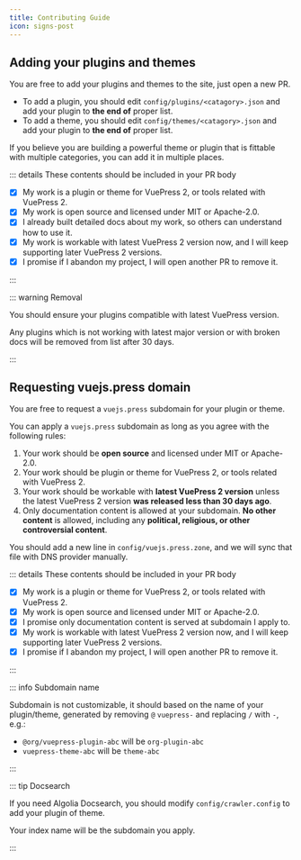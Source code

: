 ```yaml
---
title: Contributing Guide
icon: signs-post
---
```


## Adding your plugins and themes

You are free to add your plugins and themes to the site, just open a new PR.

- To add a plugin, you should edit `config/plugins/<catagory>.json` and add your plugin to **the end of** proper list.
- To add a theme, you should edit `config/themes/<catagory>.json` and add your plugin to **the end of** proper list.

If you believe you are building a powerful theme or plugin that is fittable with multiple categories, you can add it in multiple places.

::: details These contents should be included in your PR body

- [x] My work is a plugin or theme for VuePress 2, or tools related with VuePress 2.
- [x] My work is open source and licensed under MIT or Apache-2.0.
- [x] I already built detailed docs about my work, so others can understand how to use it.
- [x] My work is workable with latest VuePress 2 version now, and I will keep supporting later VuePress 2 versions.
- [x] I promise if I abandon my project, I will open another PR to remove it.

:::

::: warning Removal

You should ensure your plugins compatible with latest VuePress version.

Any plugins which is not working with latest major version or with broken docs will be removed from list after 30 days.

:::

## Requesting vuejs.press domain

You are free to request a `vuejs.press` subdomain for your plugin or theme.

You can apply a `vuejs.press` subdomain as long as you agree with the following rules:

1. Your work should be **open source** and licensed under MIT or Apache-2.0.
1. Your work should be plugin or theme for VuePress 2, or tools related with VuePress 2.
1. Your work should be workable with **latest VuePress 2 version** unless the latest VuePress 2 version **was released less than 30 days ago**.
1. Only documentation content is allowed at your subdomain. **No other content** is allowed, including any **political, religious, or other controversial content**.

You should add a new line in `config/vuejs.press.zone`, and we will sync that file with DNS provider manually.

::: details These contents should be included in your PR body

- [x] My work is a plugin or theme for VuePress 2, or tools related with VuePress 2.
- [x] My work is open source and licensed under MIT or Apache-2.0.
- [x] I promise only documentation content is served at subdomain I apply to.
- [x] My work is workable with latest VuePress 2 version now, and I will keep supporting later VuePress 2 versions.
- [x] I promise if I abandon my project, I will open another PR to remove it.

:::

::: info Subdomain name

Subdomain is not customizable, it should based on the name of your plugin/theme, generated by removing `@` `vuepress-` and replacing `/` with `-`, e.g.:

- `@org/vuepress-plugin-abc` will be `org-plugin-abc`
- `vuepress-theme-abc` will be `theme-abc`

:::

::: tip Docsearch

If you need Algolia Docsearch, you should modify `config/crawler.config` to add your plugin of theme.

Your index name will be the subdomain you apply.

:::
